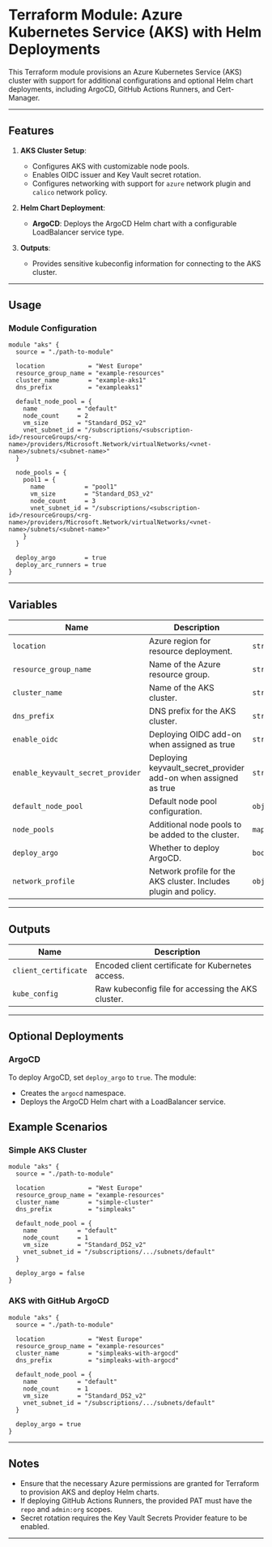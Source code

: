 # Terraform Module: Azure Kubernetes Service (AKS) with Helm Deployments

This Terraform module provisions an Azure Kubernetes Service (AKS) cluster with support for additional configurations and optional Helm chart deployments, including ArgoCD, GitHub Actions Runners, and Cert-Manager.

---

## Features

1. **AKS Cluster Setup**:
   - Configures AKS with customizable node pools.
   - Enables OIDC issuer and Key Vault secret rotation.
   - Configures networking with support for `azure` network plugin and `calico` network policy.

3. **Helm Chart Deployment**:
   - **ArgoCD**: Deploys the ArgoCD Helm chart with a configurable LoadBalancer service type.

4. **Outputs**:
   - Provides sensitive kubeconfig information for connecting to the AKS cluster.

---

## Usage

### Module Configuration

```hcl
module "aks" {
  source = "./path-to-module"

  location            = "West Europe"
  resource_group_name = "example-resources"
  cluster_name        = "example-aks1"
  dns_prefix          = "exampleaks1"

  default_node_pool = {
    name           = "default"
    node_count     = 2
    vm_size        = "Standard_DS2_v2"
    vnet_subnet_id = "/subscriptions/<subscription-id>/resourceGroups/<rg-name>/providers/Microsoft.Network/virtualNetworks/<vnet-name>/subnets/<subnet-name>"
  }

  node_pools = {
    pool1 = {
      name           = "pool1"
      vm_size        = "Standard_DS3_v2"
      node_count     = 3
      vnet_subnet_id = "/subscriptions/<subscription-id>/resourceGroups/<rg-name>/providers/Microsoft.Network/virtualNetworks/<vnet-name>/subnets/<subnet-name>"
    }
  }

  deploy_argo        = true
  deploy_arc_runners = true
}
```

---

## Variables

| Name                       | Description                                                                                           | Type        | Default              |
|----------------------------|-------------------------------------------------------------------------------------------------------|-------------|----------------------|
| `location`                 | Azure region for resource deployment.                                                                | `string`     | N/A                  |
| `resource_group_name`      | Name of the Azure resource group.                                                                    | `string`     | N/A                  |
| `cluster_name`             | Name of the AKS cluster.                                                                             | `string`     | N/A                  |
| `dns_prefix`               | DNS prefix for the AKS cluster.                                                                      | `string`     | N/A                  |
| `enable_oidc`              | Deploying OIDC add-on when assigned as true                                                          | `string`     | N/A                  |
| `enable_keyvault_secret_provider`              | Deploying keyvault_secret_provider add-on when assigned as true                  | `string`     | N/A                  |
| `default_node_pool`        | Default node pool configuration.                                                                     | `object`    | N/A                  |
| `node_pools`               | Additional node pools to be added to the cluster.                                                   | `map(object)` | `{}`                |
| `deploy_argo`              | Whether to deploy ArgoCD.                                                                            | `bool`      | `false`              |
| `network_profile`          | Network profile for the AKS cluster. Includes plugin and policy.                                     | `object`    | `{"azure", "calico"}`|

---

## Outputs

| Name                | Description                                      |
|---------------------|--------------------------------------------------|
| `client_certificate` | Encoded client certificate for Kubernetes access. |
| `kube_config`        | Raw kubeconfig file for accessing the AKS cluster.|

---

## Optional Deployments

### ArgoCD

To deploy ArgoCD, set `deploy_argo` to `true`. The module:
- Creates the `argocd` namespace.
- Deploys the ArgoCD Helm chart with a LoadBalancer service.



## Example Scenarios

### Simple AKS Cluster

```hcl
module "aks" {
  source = "./path-to-module"

  location            = "West Europe"
  resource_group_name = "example-resources"
  cluster_name        = "simple-cluster"
  dns_prefix          = "simpleaks"

  default_node_pool = {
    name           = "default"
    node_count     = 1
    vm_size        = "Standard_DS2_v2"
    vnet_subnet_id = "/subscriptions/.../subnets/default"
  }

  deploy_argo = false
}
```

### AKS with GitHub ArgoCD

```hcl
module "aks" {
  source = "./path-to-module"

  location            = "West Europe"
  resource_group_name = "example-resources"
  cluster_name        = "simpleaks-with-argocd"
  dns_prefix          = "simpleaks-with-argocd"

  default_node_pool = {
    name           = "default"
    node_count     = 1
    vm_size        = "Standard_DS2_v2"
    vnet_subnet_id = "/subscriptions/.../subnets/default"
  }

  deploy_argo = true
}
```

---

## Notes

- Ensure that the necessary Azure permissions are granted for Terraform to provision AKS and deploy Helm charts.
- If deploying GitHub Actions Runners, the provided PAT must have the `repo` and `admin:org` scopes.
- Secret rotation requires the Key Vault Secrets Provider feature to be enabled.

--- 